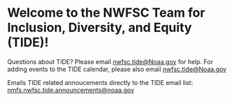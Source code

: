 # Welcome to the NWFSC Team for Inclusion, Diversity, and Equity (TIDE)!

Questions about TIDE? Please email nwfsc.tide@Noaa.gov for help.
For adding events to the TIDE calendar, please also email nwfsc.tide@Noaa.gov

Emails TIDE related annoucements directly to the TIDE email list: nmfs.nwfsc.tide.announcements@noaa.gov
